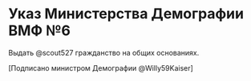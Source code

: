 # Указ Министерства Демографии ВМФ №6

Выдать @scout527 гражданство на общих основаниях.

[Подписано министром Демографии @Willy59Kaiser]
